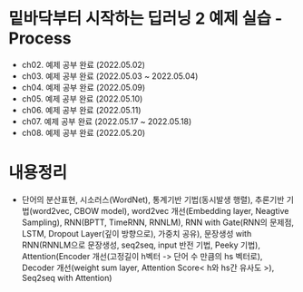 # 밑바닥부터 시작하는 딥러닝 2 예제 실습 - Process
- ch02. 예제 공부 완료 (2022.05.02)
- ch03. 예제 공부 완료 (2022.05.03 ~ 2022.05.04)
- ch04. 예제 공부 완료 (2022.05.09)
- ch05. 예제 공부 완료 (2022.05.10)
- ch06. 예제 공부 완료 (2022.05.11)
- ch07. 예제 공부 완료 (2022.05.17 ~ 2022.05.18)
- ch08. 예제 공부 완료 (2022.05.20)
# 내용정리
- 단어의 분산표현, 시소러스(WordNet), 통계기반 기법(동시발생 행렬), 추론기반 기법(word2vec, CBOW model), word2vec 개선(Embedding layer, Neagtive Sampling), RNN(BPTT, TimeRNN, RNNLM), RNN with Gate(RNN의 문제점, LSTM, Dropout Layer(깊이 방향으로), 가중치 공유), 문장생성 with RNN(RNNLM으로 문장생성, seq2seq, input 반전 기법, Peeky 기법), Attention(Encoder 개선(고정길이 h벡터 -> 단어 수 만큼의 hs 벡터로), Decoder 개선(weight sum layer, Attention Score< h와 hs간 유사도 >), Seq2seq with Attention)